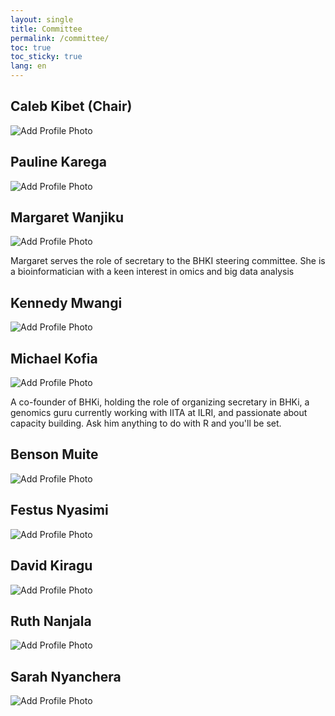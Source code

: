 ```yaml
---
layout: single
title: Committee
permalink: /committee/
toc: true
toc_sticky: true
lang: en
---
```

## Caleb Kibet (Chair)
![Add Profile Photo](https://sbcf.fr/wp-content/uploads/2018/03/sbcf-default-avatar.png)

<!-- add bio here-->
  
## Pauline Karega
![Add Profile Photo](https://sbcf.fr/wp-content/uploads/2018/03/sbcf-default-avatar.png)

<!--add bio here-->
  
## Margaret Wanjiku
![Add Profile Photo](https://sbcf.fr/wp-content/uploads/2018/03/sbcf-default-avatar.png)

Margaret serves the role of secretary to the BHKI steering committee. She is a bioinformatician with a keen interest in omics and big data analysis
  
## Kennedy Mwangi
![Add Profile Photo](https://sbcf.fr/wp-content/uploads/2018/03/sbcf-default-avatar.png)
  
<!--add bio here-->
  
## Michael Kofia
![Add Profile Photo](https://sbcf.fr/wp-content/uploads/2018/03/sbcf-default-avatar.png) 
  
A co-founder of BHKi, holding the role of organizing secretary in BHKi, a genomics guru currently working with IITA at ILRI, and passionate about capacity building. Ask him anything to do with R and you'll be set.

## Benson Muite
![Add Profile Photo](https://sbcf.fr/wp-content/uploads/2018/03/sbcf-default-avatar.png)

<!--add bio here-->
  
## Festus Nyasimi
![Add Profile Photo](https://sbcf.fr/wp-content/uploads/2018/03/sbcf-default-avatar.png)

<!--add bio here-->
  
## David Kiragu
![Add Profile Photo](https://sbcf.fr/wp-content/uploads/2018/03/sbcf-default-avatar.png)

<!--add bio here-->
  
## Ruth Nanjala
![Add Profile Photo](https://sbcf.fr/wp-content/uploads/2018/03/sbcf-default-avatar.png)

<!--add bio here-->
  
## Sarah Nyanchera
![Add Profile Photo](https://sbcf.fr/wp-content/uploads/2018/03/sbcf-default-avatar.png)

<!--add bio here-->

